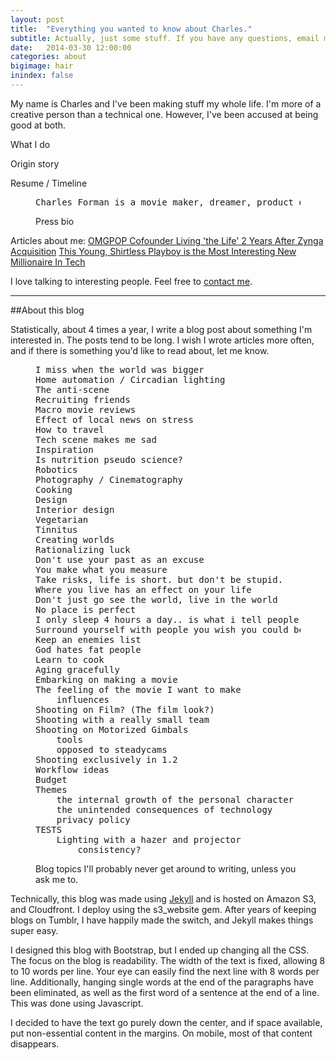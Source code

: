 ```yaml
---
layout: post
title:  "Everything you wanted to know about Charles."
subtitle: Actually, just some stuff. If you have any questions, email me.
date:   2014-03-30 12:00:00
categories: about
bigimage: hair
inindex: false
---
```

My name is Charles and I've been making stuff my whole life. I'm more of a creative person than a technical one. However, I've been accused at being good at both.

What I do

Origin story

Resume / Timeline

<figure class="image-regular">
<pre>Charles Forman is a movie maker, dreamer, product designer, and entrepreneur. He founded OMGPOP, a video game company, that developed Draw Something, and ultimately sold to Zynga. He co-founded Picturelife which is pretty much awesome. He has lived in Chicago, Tokyo, Seoul, and New York City. Gawker has called him the most interesting new millionaire playboy in tech, although this is pretty much untrue. He currently lives in NYC and is working on developing a movie.</pre>
<figcaption class="image-caption">Press bio</figcaption></figure>




Articles about me:
<a href="http://mashable.com/2014/03/13/charles-forman-omgpop/" target="_new">OMGPOP Cofounder Living 'the Life' 2 Years After Zynga Acquisition</a>
<a href="http://gawker.com/5896632/this-young-shirtless-playboy-is-the-most-interesting-new-millionaire-in-tech" target="_new">This Young, Shirtless Playboy is the Most Interesting New Millionaire In Tech</a>

I love talking to interesting people. Feel free to <a href="/contact/charles-forman/">contact me</a>. &nbsp;

---

##About this blog

Statistically, about 4 times a year, I write a blog post about something I'm interested in. The posts tend to be long. I wish I wrote articles more often, and if there is something you'd like to read about, let me know. 

<figure class="image-regular">
<pre>I miss when the world was bigger
Home automation / Circadian lighting
The anti-scene
Recruiting friends
Macro movie reviews
Effect of local news on stress
How to travel
Tech scene makes me sad
Inspiration
Is nutrition pseudo science?
Robotics
Photography / Cinematography
Cooking
Design
Interior design
Vegetarian
Tinnitus
Creating worlds
Rationalizing luck
Don't use your past as an excuse
You make what you measure
Take risks, life is short. but don't be stupid.
Where you live has an effect on your life
Don't just go see the world, live in the world
No place is perfect
I only sleep 4 hours a day.. is what i tell people.
Surround yourself with people you wish you could be for a day
Keep an enemies list
God hates fat people
Learn to cook
Aging gracefully
Embarking on making a movie
The feeling of the movie I want to make
	influences
Shooting on Film? (The film look?)
Shooting with a really small team
Shooting on Motorized Gimbals
	tools
	opposed to steadycams
Shooting exclusively in 1.2
Workflow ideas
Budget
Themes
	the internal growth of the personal character
	the unintended consequences of technology
	privacy policy
TESTS
	Lighting with a hazer and projector
		consistency?
</pre>
<figcaption class="image-caption">Blog topics I'll probably never get around to writing, unless you ask me to.</figcaption></figure>

Technically, this blog was made using <a href="http://jekyllrb.com/" target="_new">Jekyll</a> and is hosted on Amazon S3, and Cloudfront. I deploy using the s3_website gem. After years of keeping blogs on Tumblr, I have happily made the switch, and Jekyll makes things super easy. 

I designed this blog with Bootstrap, but I ended up changing all the CSS. The focus on the blog is readability. The width of the text is fixed, allowing 8 to 10 words per line. Your eye can easily find the next line with 8 words per line. Additionally, hanging single words at the end of the paragraphs have been eliminated, as well as the first word of a sentence at the end of a line. This was done using Javascript.

I decided to have the text go purely down the center, and if space available, put non-essential content in the margins. On mobile, most of that content disappears. 
